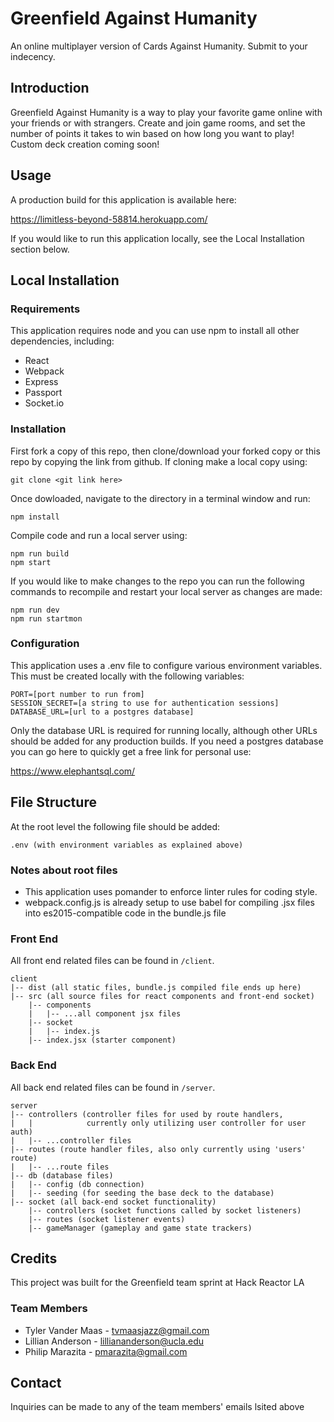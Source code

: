 # Greenfield Against Humanity

An online multiplayer version of Cards Against Humanity.  Submit to your indecency.

## Introduction

Greenfield Against Humanity is a way to play your favorite game online with your friends or with strangers.  Create and join game rooms, and set the number of points it takes to win based on how long you want to play!  Custom deck creation coming soon!

## Usage

A production build for this application is available here:

https://limitless-beyond-58814.herokuapp.com/

If you would like to run this application locally, see the Local Installation section below.

## Local Installation

### Requirements

This application requires node and you can use npm to install all other dependencies, including:
- React
- Webpack
- Express
- Passport
- Socket.io

### Installation

First fork a copy of this repo, then clone/download your forked copy or this repo by copying the link from github.  If cloning make a local copy using:

```
git clone <git link here>
```

Once dowloaded, navigate to the directory in a terminal window and run:

```
npm install
```

Compile code and run a local server using:

```
npm run build
npm start
```

If you would like to make changes to the repo you can run the following commands to recompile and restart your local server as changes are made:

```
npm run dev
npm run startmon
```

### Configuration

This application uses a .env file to configure various environment variables.  This must be created locally with the following variables:

```
PORT=[port number to run from]
SESSION_SECRET=[a string to use for authentication sessions]
DATABASE_URL=[url to a postgres database]
```

Only the database URL is required for running locally, although other URLs should be added for any production builds.  If you need a postgres database you can go here to quickly get a free link for personal use:

https://www.elephantsql.com/

## File Structure

At the root level the following file should be added:

```
.env (with environment variables as explained above)
```

### Notes about root files

- This application uses pomander to enforce linter rules for coding style.  
- webpack.config.js is already setup to use babel for compiling .jsx files into es2015-compatible code in the bundle.js file

### Front End

All front end related files can be found in `/client`. 

```
client
|-- dist (all static files, bundle.js compiled file ends up here)
|-- src (all source files for react components and front-end socket)
    |-- components
    |   |-- ...all component jsx files
    |-- socket
    |   |-- index.js
    |-- index.jsx (starter component)
```

### Back End

All back end related files can be found in `/server`.

```
server
|-- controllers (controller files for used by route handlers, 
|   |            currently only utilizing user controller for user auth)
|   |-- ...controller files
|-- routes (route handler files, also only currently using 'users' route)
|   |-- ...route files
|-- db (database files)
|   |-- config (db connection)
|   |-- seeding (for seeding the base deck to the database)
|-- socket (all back-end socket functionality)
    |-- controllers (socket functions called by socket listeners)
    |-- routes (socket listener events)
    |-- gameManager (gameplay and game state trackers)
```

## Credits

This project was built for the Greenfield team sprint at Hack Reactor LA

### Team Members

- Tyler Vander Maas - tvmaasjazz@gmail.com
- Lillian Anderson - lilliananderson@ucla.edu
- Philip Marazita - pmarazita@gmail.com

## Contact

Inquiries can be made to any of the team members' emails lsited above